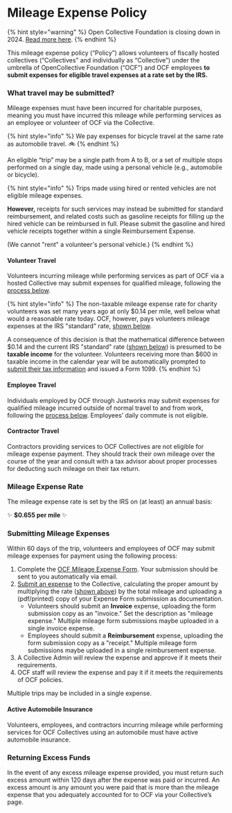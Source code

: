 # Mileage Expense Policy

{% hint style="warning" %}
Open Collective Foundation is closing down in 2024. [Read more here](../../).
{% endhint %}

This mileage expense policy (“Policy”) allows volunteers of fiscally hosted collectives (“Collectives” and individually as “Collective”) under the umbrella of OpenCollective Foundation (“OCF”) and OCF employees **to submit expenses for eligible travel expenses at a rate set by the IRS.**

### What travel may be submitted?

Mileage expenses must have been incurred for charitable purposes, meaning you must have incurred this mileage while performing services as an employee or volunteer of OCF via the Collective.

{% hint style="info" %}
We pay expenses for bicycle travel at the same rate as automobile travel. 🚲
{% endhint %}

An eligible “trip” may be a single path from A to B, or a set of multiple stops performed on a single day, made using a personal vehicle (e.g., automobile or bicycle).

{% hint style="info" %}
Trips made using hired or rented vehicles are not eligible mileage expenses.&#x20;

**However,** receipts for such services may instead be submitted for standard reimbursement, and related costs such as gasoline receipts for filling up the hired vehicle can be reimbursed in full. Please submit the gasoline and hired vehicle receipts together within a single Reimbursement Expense.

(We cannot "rent" a volunteer's personal vehicle.)
{% endhint %}

#### Volunteer Travel

Volunteers incurring mileage while performing services as part of OCF via a hosted Collective may submit expenses for qualified mileage, following the [process below](mileage.md#submitting-mileage-for-reimbursement).

{% hint style="info" %}
The non-taxable mileage expense rate for charity volunteers was set many years ago at only $0.14 per mile, well below what would a reasonable rate today. OCF, however, pays volunteers mileage expenses at the IRS "standard" rate, [shown below](mileage.md#mileage-expense-rates).&#x20;

A consequence of this decision is that the mathematical difference between $0.14 and the current IRS "standard" rate ([shown below](mileage.md#mileage-expense-rates)) is presumed to be **taxable income** for the volunteer. Volunteers receiving more than $600 in taxable income in the calendar year will be automatically prompted to [submit their tax information](../../faq/expenses-faq.md#what-about-tax-forms) and issued a Form 1099.
{% endhint %}

#### Employee Travel

Individuals employed by OCF through Justworks may submit expenses for qualified mileage incurred outside of normal travel to and from work, following the [process below](mileage.md#submitting-mileage-for-reimbursement). Employees’ daily commute is not eligible.&#x20;

#### Contractor Travel

Contractors providing services to OCF Collectives are not eligible for mileage expense payment. They should track their own mileage over the course of the year and consult with a tax advisor about proper processes for deducting such mileage on their tax return.&#x20;

### Mileage Expense Rate

The mileage expense rate is set by the IRS on (at least) an annual basis:

✨ **$0.655 per mile** ✨

### Submitting Mileage Expenses

Within 60 days of the trip, volunteers and employees of OCF may submit mileage expenses for payment using the following process:

1. Complete the [OCF Mileage Expense Form](https://forms.gle/QVPwHSe6kMW8ZNbbA). Your submission should be sent to you automatically via email.
2. [Submit an expense](../payouts/) to the Collective, calculating the proper amount by multiplying the rate ([shown above](mileage.md#mileage-expense-rates)) by the total mileage and uploading a (pdf/printed) copy of your Expense Form submission as documentation.
   * Volunteers should submit an **Invoice** expense, uploading the form submission copy as an "invoice." Set the description as "mileage expense." Multiple mileage form submissions maybe uploaded in a single invoice expense.
   * Employees should submit a **Reimbursement** expense, uploading the form submission copy as a "receipt." Multiple mileage form submissions maybe uploaded in a single reimbursement expense.
3. A Collective Admin will review the expense and approve if it meets their requirements.
4. OCF staff will review the expense and pay it if it meets the requirements of OCF policies.

Multiple trips may be included in a single expense.

#### Active Automobile Insurance

Volunteers, employees, and contractors incurring mileage while performing services for OCF Collectives using an automobile must have active automobile insurance.&#x20;

### Returning Excess Funds

In the event of any excess mileage expense provided, you must return such excess amount within 120 days after the expense was paid or incurred. An excess amount is any amount you were paid that is more than the mileage expense that you adequately accounted for to OCF via your Collective’s page.
